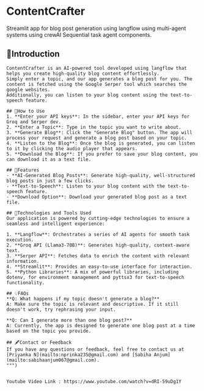 # ContentCrafter
Streamlit app for blog post generation using langflow using multi-agent systems using crewAI Sequential task agent components. 

## 📃Introduction
    ContentCrafter is an AI-powered tool developed using langflow that helps you create high-quality blog content effortlessly. 
    Simply enter a topic, and our app generates a blog post for you. The content is fetched using the Google Serper tool which searches the google websites.
    Additionally, you can listen to your blog content using the text-to-speech feature.

    ## 📌How to Use
    1. **Enter your API keys**: In the sidebar, enter your API keys for Groq and Serper dev.
    2. **Enter a Topic**: Type in the topic you want to write about.
    3. **Generate Blog**: Click the "Generate Blog" button. The app will process your request and generate a blog post based on your topic.
    4. **Listen to the Blog**: Once the blog is generated, you can listen to it by clicking the audio player that appears.
    5. **Download the Blog**: If you prefer to save your blog content, you can download it as a text file.

    ## 🧩Features
    - **AI-Generated Blog Posts**: Generate high-quality, well-structured blog posts in just a few clicks.
    - **Text-to-Speech**: Listen to your blog content with the text-to-speech feature.
    - **Download Option**: Download your generated blog post as a text file.
    
    ## 🔗Technologies and Tools Used
    Our application is powered by cutting-edge technologies to ensure a seamless and intelligent experience:

    1. **Langflow**: Orchestrates a series of AI agents for smooth task execution.
    2. **Groq API (Llama3-70B)**: Generates high-quality, context-aware text.
    3. **Serper API**: Fetches data to enrich the content with relevant information.
    4. **Streamlit**: Provides an easy-to-use interface for interaction.
    5. **Python Libraries**: A mix of powerful libraries, including dotenv, for environment management and pyttsx3 for text-to-speech functionality.

    ## 💡FAQs
    **Q: What happens if my topic doesn't generate a blog?**  
    A: Make sure the topic is relevant and descriptive. If it still doesn't work, try rephrasing your input.

    **Q: Can I generate more than one blog post?**  
    A: Currently, the app is designed to generate one blog post at a time based on the topic you provide.

    ## 🖋Contact or Feedback
    If you have any questions or feedback, feel free to contact us at [Priyanka N](mailto:nprinka235@gmail.com) and [Sabiha Anjum](mailto:sabihaanjum067@gmail.com).
    """)


    Youtube Video Link : https://www.youtube.com/watch?v=dRI-59uDg1Y
